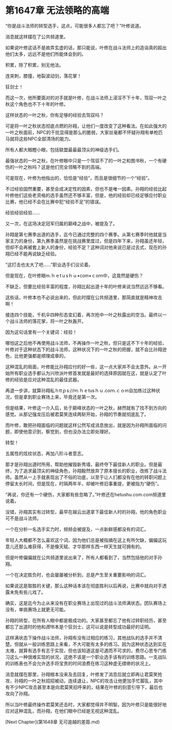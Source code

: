 # 第1647章 无法领略的高端

“你是战斗法师的转型选手，这点，可能很多人都忘了吧？”叶修说道。

消息就这样摆在了公共频道里。

如果说叶修这话不是故弄玄虚的话，那只能说，叶修在战斗法师上的造诣真的超出他们太多，远远不是他们所能体会到的。

积累，除了积累，别无他法。

连突刺，膝撞，地裂波动剑，落花掌！

狂剑士！

而这一次，他所要面对的对手就是叶修，在战斗法师上浸淫不下十年，驾驭一叶之秋这个角色也不下十年的叶修。

这样状态的一叶之秋，你有足够的经验去驾驭吗？

可是将一叶之秋状态彻底点燃的孙翔，让他们一度改变了这种看法。在如此强大的一叶之秋面前，NPC的干扰显得是那么的脆弱，大家丝毫都不怀疑孙翔有单枪匹马就将这些NPC全部清场的能力。

所有人都大眼瞪小眼，包括联盟最最最顶尖的神级选手们。

最强状态的一叶之秋，在叶修眼中只是一个驾驭不了的一叶之和图书秋，一个有硬伤的一叶之秋吗？这是他们完全领略不到的高端。

可是现在，叶修为他指出的，恰恰是“经验”，而且是很细节的一个“经验”。

不过经验固然重要，甚至会成决定性的因素，但也不是唯一因素。孙翔的经验比起叶修他们这些老资格的选手虽然还不够丰富，但是，他的经验却已经足够应付职业比赛，他已经不会在比赛中犯“经验不足”的错误。

经验经验经验……

又一次，在这场决定冠军归属的巅峰之战中，被提及了。

孙翔是第七赛季出道的选手，迄今已通过完整的四个赛季。从第七赛季时他就是当家主力的身份，第九赛季虽然是在挑战赛里度过，但是四年下来，孙翔虽还年轻，但却不会再被套上新人的身份，经验不足？这种词对他来说已是过去式，现在的孙翔已经不能再说缺乏经验。

“这打击也太大了吧……”职业选手们议论着。

但是现在，在叶修眼m.ｈｅtｕsｈｕ•com•ｃoｍ中，这竟然是硬伤？

不缺乏，但要比经验丰富的程度，孙翔比起出道十年的叶修来说当然远远不够看。

这些话，叶修本也不必说出来的，但此时摆在公共频道里，那简直就是精神攻击啊！

接连四个技能，千机伞四种形态变幻着，再次抢中一叶之秋露出的空当。最终以一个战斗法师的落花掌，将一叶之秋轰开。

因为这句话里有一个关键词：经验！

哪怕这之后他不再使用战斗法师，不再操作一叶之秋，但只是这不下十年的经验，叶修对于这种状态下的战斗法师，这种状况下的一叶之秋的把握，就不会比孙翔逊色，比他更强都是顺理成章的。

这种混乱的局面，叶修能比孙翔应付的好一些，这一点大家并不会太意外。从一开始所有职业选手都认为兴欣派叶修首发就是最好的选择原因就在这，就是认定了叶修的经验是应对这种混乱的最佳武器。

再退一步讲，就算孙翔私ｈttｐs://ｍ.ｈｅtusｈｕ.coｍ.ｃｏm自加练过这种状况，但是拿到职业赛场上来，毕竟还是第一次。

但是结果，叶修这一介入后，处于巅峰状态的一叶之秋，赫然就有了找不到方向的感觉。从那记强龙压后被君莫笑连续两斩开始，孙翔的节奏就彻底乱了。

而叶修，敢把孙翔面临的问题就这样公然写成消息放出，就是因为孙翔所面临的问题，即使他意识到，察觉到，但也没办法立即处理好。

转型！

五属性的炫纹状态，再加八阶斗者意志。

那才是孙翔出道时所用，帮助他摧毁新秀墙，最终夺下最佳新人的职业。但是最终，为了追求最顶尖的神级角色，孙翔毅然放弃了原本擅长的职业，改练了战斗法师。虽然从一上手就表现出了不俗的功底，以至于让人们都没有在他的转职问题上停留太长时间，但是现在，时隔两年半，却被叶修旧事重提，更被指为“硬伤”。

“再说，你还有一个硬伤，大家都有些忽略了。”叶修还在hetushu.com.com频道里说着。

没错，孙翔其实有过转型，最早在越云出道拿下最佳新人时的孙翔，他的角色职业可不是战斗法师。

一个在分析一名选手实力时，频频会被提及，一点新鲜感都没有的词汇。

年轻人大概都不怎么喜欢这个词，因为他们总是被指摘在这上有所欠缺，偏偏这玩意儿还那么难获得，不是像天赋、才华那样东西一样天生就可拥有的。

但是叶修偏偏就在公共频道里说出来了，所有人都看到了，当然包括他的对手孙翔。

一个在决定胜负时，也会屡屡被分析到，总是产生至关重要影响的词汇。

如果说这是取胜的关键，那么这种话本该在彻底胜利以后再说，比赛中就向对手透露未免有些儿戏了。

确实，这是迄今为止从来没有在职业赛场上出现过的战斗法师满状态。团队赛场上没有，单挑赛场上就更无可能。

孙翔的转型，在所有人眼中都是极成功的。大家甚至都忘了他有过转职经历，甚至都忘了出道时的他和*图*书本是个狂剑士，这可以说是转型成功最好的证明。

这样满状态下操作战斗法师，孙翔有没有过相应的练习，其他战队的选手并不清楚。但就从一般训练思路上来看，不大可能有太多的练习。因为这种状态达到实在太难，就算有选手有志于实现，但也该知道这是可遇而不可求的，费尽心思专门练习这么一种很难实现的状况，这绝不该是一个职业选手该有的训练思路。一支战队的训练表也不会允许选手将宝贵的时间浪费在练习这种虚无缥缈的状况上。

消息就摆在那里，孙翔根本没来及去回复，叶修发了消息后就立即再让君莫笑抢攻，孙翔的一叶之秋招招被动，连续退让，NPC的攻击让他更加手忙脚乱，其中有不少NPC攻击甚至本是向君莫笑招呼来的，结果在叶修的刻意引导下，最后也攻向了孙翔。

所以当叶修最终操作君莫笑还击时，大家都觉得并不明智。因为叶修只是能很好地应对这种混乱，而孙翔，在他们眼中已经是无视这种混乱。



[Next Chapter](第1648章 无可逾越的差距.md)